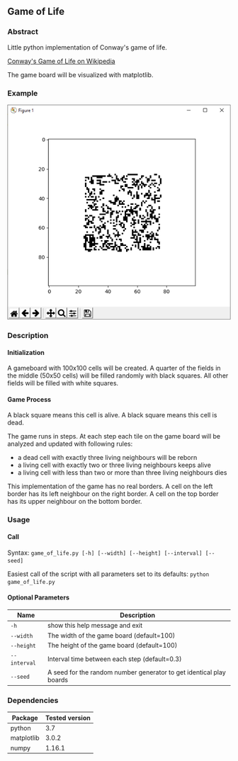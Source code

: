 ## Game of Life

### Abstract
Little python implementation of Conway's game of life.

[Conway's Game of Life on Wikipedia](https://en.wikipedia.org/wiki/Conway%27s_Game_of_Life)

The game board will be visualized with matplotlib.

### Example
![alt text](example.png "example")

### Description
#### Initialization

A gameboard with 100x100 cells will be created.
A quarter of the fields in the middle (50x50 cells) will be filled randomly with black squares. All other fields will be filled with white squares.

#### Game Process

A black square means this cell is alive. A black square means this cell is dead.

The game runs in steps.
At each step each tile on the game board will be analyzed and updated with following rules:

* a dead cell with exactly three living neighbours will be reborn 
* a living cell with exactly two or three living neighbours keeps alive
* a living cell with less than two or more than three living neighbours dies

This implementation of the game has no real borders. A cell on the left border has its left neighbour on the right border. A cell on the top border has its upper neighbour on the bottom border. 

### Usage
#### Call
Syntax: `game_of_life.py [-h] [--width] [--height] [--interval] [--seed]`

Easiest call of the script with all parameters set to its defaults: `python game_of_life.py`

#### Optional Parameters
Name | Description
--- | ---
`-h` | show this help message and exit
`--width` | The width of the game board (default=100)
`--height` | The height of the game board (default=100)
`--interval` | Interval time between each step (default=0.3)
`--seed` | A seed for the random number generator to get identical play boards

### Dependencies
Package | Tested version
--- | ---
python | 3.7
matplotlib | 3.0.2
numpy | 1.16.1